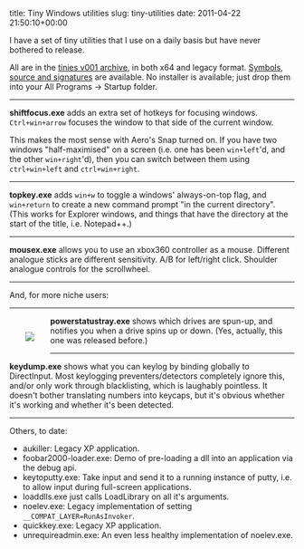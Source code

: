 title: Tiny Windows utilities
slug: tiny-utilities
date: 2011-04-22 21:50:10+00:00

I have a set of tiny utilities that I use on a daily basis but have never bothered to release.

All are in the <a href="//b.goeswhere.com/tinies-v001.7z">tinies v001 archive</a>, in both x64 and legacy format.  <a href="//b.goeswhere.com/tinies-syms-v001.7z">Symbols</a>, <a href="//git.goeswhere.com/?p=tinies.git;a=tag;h=refs/tags/v001">source and signatures</a> are available.  No installer is available; just drop them into your All Programs -> Startup folder.

<hr/>

<strong>shiftfocus.exe</strong> adds an extra set of hotkeys for focusing windows.  <code>Ctrl+win+arrow</code> focuses the window to that side of the current window.

This makes the most sense with Aero's Snap turned on.  If you have two windows "half-maximised" on a screen (i.e. one has been <code>win+left</code>'d, and the other <code>win+right</code>'d), then you can switch between them using <code>ctrl+win+left</code> and <code>ctrl+win+right</code>.

<hr/>

<strong>topkey.exe</strong> adds <code>win+w</code> to toggle a windows' always-on-top flag, and <code>win+return</code> to create a new command prompt "in the current directory".  (This works for Explorer windows, and things that have the directory at the start of the title, i.e. Notepad++.)

<hr/>

<strong>mousex.exe</strong> allows you to use an xbox360 controller as a mouse.  Different analogue sticks are different sensitivity.  A/B for left/right click.  Shoulder analogue controls for the scrollwheel.</p>

<hr/>

And, for more niche users:

<hr/>

<img style="float: left; padding: 2em" src="//b.goeswhere.com/powerstatustray.png"/>

<strong>powerstatustray.exe</strong> shows which drives are spun-up, and notifies you when a drive spins up or down.  (Yes, actually, this one was released before.)

<hr/>

<strong>keydump.exe</strong> shows what you can keylog by binding globally to DirectInput.  Most keylogging preventers/detectors completely ignore this, and/or only work through blacklisting, which is laughably pointless.  It doesn't bother translating numbers into keycaps, but it's obvious whether it's working and whether it's been detected.

<hr/>
Others, to date:
<ul>
<li>aukiller: Legacy XP application.</li>
<li>foobar2000-loader.exe: Demo of pre-loading a dll into an application via the debug api.</li>
<li>keytoputty.exe: Take input and send it to a running instance of putty, i.e. to allow input during full-screen applications.</li>
<li>loaddlls.exe just calls LoadLibrary on all it's arguments.</li>
<li>noelev.exe: Legacy implementation of setting <code>__COMPAT_LAYER=RunAsInvoker</code>.</li>
<li>quickkey.exe: Legacy XP application.</li>
<li>unrequireadmin.exe: An even less healthy implementation of noelev.exe.</li>
</ul>
